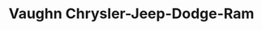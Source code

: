 ---
title: "Vaughn Chrysler-Jeep-Dodge-Ram"
url: /ottumwa/vaughn-chrysler-jeep-dodge-ram/
shop: car
---